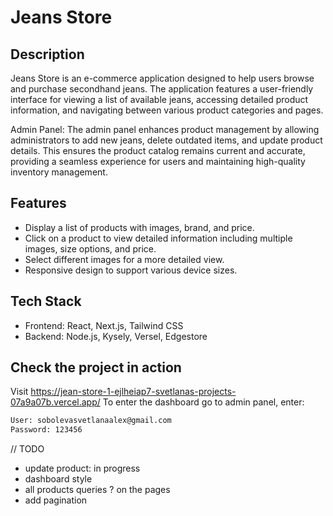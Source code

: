 # Jeans Store

## Description

Jeans Store is an e-commerce application designed to help users browse and purchase secondhand jeans. The application features a user-friendly interface for viewing a list of available jeans, accessing detailed product information, and navigating between various product categories and pages.

Admin Panel: The admin panel enhances product management by allowing administrators to add new jeans, delete outdated items, and update product details. This ensures the product catalog remains current and accurate, providing a seamless experience for users and maintaining high-quality inventory management.


## Features

- Display a list of products with images, brand, and price.
- Click on a product to view detailed information including multiple images, size options, and price.
- Select different images for a more detailed view.
- Responsive design to support various device sizes.

## Tech Stack

- Frontend: React, Next.js, Tailwind CSS
- Backend: Node.js, Kysely, Versel, Edgestore


## Check the project in action

Visit https://jean-store-1-ejlheiap7-svetlanas-projects-07a9a07b.vercel.app/
To enter the dashboard go to admin panel, enter: 
 ```bash
User: sobolevasvetlanaalex@gmail.com
Password: 123456
```

// TODO

- update product: in progress 
- dashboard style
- all products queries ? on the pages
- add pagination
